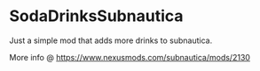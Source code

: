 # SodaDrinksSubnautica

Just a simple mod that adds more drinks to subnautica. 

More info @ https://www.nexusmods.com/subnautica/mods/2130
